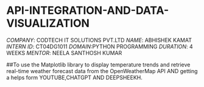 # API-INTEGRATION-AND-DATA-VISUALIZATION
*COMPANY*: CODTECH IT SOLUTIONS PVT.LTD
*NAME*: ABHISHEK KAMAT
*INTERN ID*: CT04DG1011
*DOMAIN*:PYTHON PROGRAMMING
*DURATION*: 4 WEEKS
*MENTOR*: NEELA SANTHOSH KUMAR

##To use the Matplotlib library to display temperature trends and retrieve real-time weather forecast data from the OpenWeatherMap API AND getting a helps form YOUTUBE,CHATGPT AND DEEPSHEEKH. 
